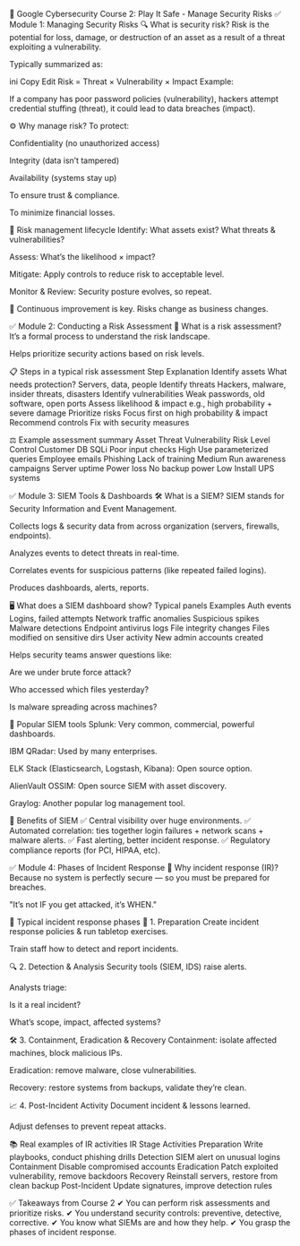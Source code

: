 🚀 Google Cybersecurity Course 2: Play It Safe - Manage Security Risks
✅ Module 1: Managing Security Risks
🔍 What is security risk?
Risk is the potential for loss, damage, or destruction of an asset as a result of a threat exploiting a vulnerability.

Typically summarized as:

ini
Copy
Edit
Risk = Threat × Vulnerability × Impact
Example:

If a company has poor password policies (vulnerability), hackers attempt credential stuffing (threat), it could lead to data breaches (impact).

⚙ Why manage risk?
To protect:

Confidentiality (no unauthorized access)

Integrity (data isn’t tampered)

Availability (systems stay up)

To ensure trust & compliance.

To minimize financial losses.

🔄 Risk management lifecycle
Identify: What assets exist? What threats & vulnerabilities?

Assess: What’s the likelihood × impact?

Mitigate: Apply controls to reduce risk to acceptable level.

Monitor & Review: Security posture evolves, so repeat.

🔄 Continuous improvement is key. Risks change as business changes.

✅ Module 2: Conducting a Risk Assessment
🔎 What is a risk assessment?
It’s a formal process to understand the risk landscape.

Helps prioritize security actions based on risk levels.

📋 Steps in a typical risk assessment
Step	Explanation
Identify assets	What needs protection? Servers, data, people
Identify threats	Hackers, malware, insider threats, disasters
Identify vulnerabilities	Weak passwords, old software, open ports
Assess likelihood & impact	e.g., high probability + severe damage
Prioritize risks	Focus first on high probability & impact
Recommend controls	Fix with security measures

⚖ Example assessment summary
Asset	Threat	Vulnerability	Risk Level	Control
Customer DB	SQLi	Poor input checks	High	Use parameterized queries
Employee emails	Phishing	Lack of training	Medium	Run awareness campaigns
Server uptime	Power loss	No backup power	Low	Install UPS systems

✅ Module 3: SIEM Tools & Dashboards
🛠 What is a SIEM?
SIEM stands for Security Information and Event Management.

Collects logs & security data from across organization (servers, firewalls, endpoints).

Analyzes events to detect threats in real-time.

Correlates events for suspicious patterns (like repeated failed logins).

Produces dashboards, alerts, reports.

🖥️ What does a SIEM dashboard show?
Typical panels	Examples
Auth events	Logins, failed attempts
Network traffic anomalies	Suspicious spikes
Malware detections	Endpoint antivirus logs
File integrity changes	Files modified on sensitive dirs
User activity	New admin accounts created

Helps security teams answer questions like:

Are we under brute force attack?

Who accessed which files yesterday?

Is malware spreading across machines?

🚀 Popular SIEM tools
Splunk: Very common, commercial, powerful dashboards.

IBM QRadar: Used by many enterprises.

ELK Stack (Elasticsearch, Logstash, Kibana): Open source option.

AlienVault OSSIM: Open source SIEM with asset discovery.

Graylog: Another popular log management tool.

📝 Benefits of SIEM
✅ Central visibility over huge environments.
✅ Automated correlation: ties together login failures + network scans + malware alerts.
✅ Fast alerting, better incident response.
✅ Regulatory compliance reports (for PCI, HIPAA, etc).

✅ Module 4: Phases of Incident Response
🚨 Why incident response (IR)?
Because no system is perfectly secure — so you must be prepared for breaches.

"It’s not IF you get attacked, it’s WHEN."

🧭 Typical incident response phases
🚦 1. Preparation
Create incident response policies & run tabletop exercises.

Train staff how to detect and report incidents.

🔍 2. Detection & Analysis
Security tools (SIEM, IDS) raise alerts.

Analysts triage:

Is it a real incident?

What’s scope, impact, affected systems?

🛠 3. Containment, Eradication & Recovery
Containment: isolate affected machines, block malicious IPs.

Eradication: remove malware, close vulnerabilities.

Recovery: restore systems from backups, validate they’re clean.

📈 4. Post-Incident Activity
Document incident & lessons learned.

Adjust defenses to prevent repeat attacks.

📚 Real examples of IR activities
IR Stage	Activities
Preparation	Write playbooks, conduct phishing drills
Detection	SIEM alert on unusual logins
Containment	Disable compromised accounts
Eradication	Patch exploited vulnerability, remove backdoors
Recovery	Reinstall servers, restore from clean backup
Post-Incident	Update signatures, improve detection rules

✅ Takeaways from Course 2
✔ You can perform risk assessments and prioritize risks.
✔ You understand security controls: preventive, detective, corrective.
✔ You know what SIEMs are and how they help.
✔ You grasp the phases of incident response.
